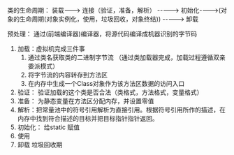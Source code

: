类的生命周期：
装载--->  连接（验证，准备，解析） -----> 初始化---->(对象的生命周期(对象实例化，使用，垃圾回收，对象终结)) -----> 卸载

预处理：
    通过(前端编译器)编译器，将源代码编译成机器识别的字节码
 1. 加载：虚拟机完成三件事
    1. 通过类名获取类的二进制字节流 （通过类加载器完成，加载过程遵循双亲委派模式）
    2. 将字节流的内容转存到方法区
    3. 在内存中生成一个Class对象作为该方法区数据的访问入口
 2. 验证：
    验证加载的这个类是否合法（类格式，方法格式，变量格式）
 3. 准备：
    为静态变量在方法区分配内存，并设置零值
 4. 解析：把常量池中的符号引用解析为直接引用。根据符号引用所作的描述，在内存中找到符合描述的目标并把目标指针指针返回。
 5. 初始化：
    给static 赋值
 6. 使用
 7. 卸载 
    垃圾回收期
 
 